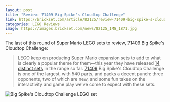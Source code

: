 ```yaml
---
layout: post
title: "Review: 71409 Big Spike's Cloudtop Challenge"
link: https://brickset.com/article/82125/review-71409-big-spike-s-cloudtop-challenge
categories: LEGO Reviews
image: https://images.brickset.com/news/82125_IMG_1871.jpg
---
```


The last of this round of Super Mario LEGO sets to review, [71409](https://brickset.com/sets/71409-1) Big Spike's Cloudtop Challenge:

> LEGO keep on producing Super Mario expansion sets to add to what is clearly a popular theme for them—this year they have released [14 distinct sets](https://brickset.com/sets/subtheme-Expansion-Set/year-2022) in the range so far. [71409](https://brickset.com/sets/71409-1) Big Spike's Cloudtop Challenge is one of the largest, with 540 parts, and packs a decent punch: three opponents, two of which are new, and some fun takes on the interactivity and game play we've come to expect with these sets.

![Big Spike's Cloudtop Challenge LEGO set](https://images.brickset.com/news/82125_IMG_1871.jpg)

